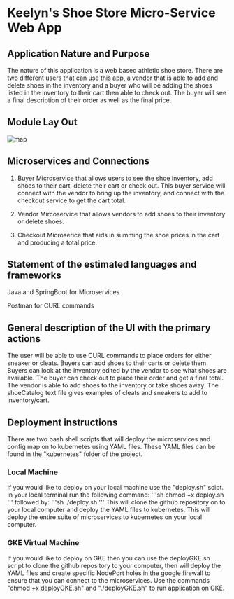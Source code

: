 
# Keelyn's Shoe Store Micro-Service Web App

## Application Nature and Purpose
The nature of this application is  a web based athletic shoe store. There are two different users that can use this app, a vendor that is able to add and delete shoes in the inventory and a buyer who will be adding the shoes listed in the inventory to their cart then able to check out. The buyer will see a final description of their order as well as the final price. 
## Module Lay Out
![map](https://user-images.githubusercontent.com/91858712/236646005-5d24b7c3-fead-40bd-9918-e810be0b7768.jpg)


## Microservices and Connections
1. Buyer Microservice that allows users to see the shoe inventory, add shoes to their cart, delete their cart or
check out. This buyer service will connect with the vendor to bring up the inventory, and connect with the checkout service to get the cart total.  

2. Vendor Mircoservice that allows vendors to add shoes to their inventory or delete shoes.

3. Checkout Microserice that aids in summing the shoe prices in the cart and producing a total price. 

## Statement of the estimated languages and frameworks

Java and SpringBoot for Microservices

Postman for CURL commands

## General description of the UI with the primary actions
The user will be able to use CURL commands to place orders for either sneaker or cleats. Buyers can add shoes to their carts or delete them. Buyers can look at the inventory edited by the vendor to see what shoes are available. The buyer can check out to place their order and get a final total. The vendor is able to add shoes to the inventory or take shoes away. The shoeCatalog text file gives examples of cleats and sneakers to add to inventory/cart. 

## Deployment instructions 
There are two bash shell scripts that will deploy the microservices and config map on to kubernetes using YAML files. These YAML files can be found in the "kubernetes" folder of the project. 
### Local Machine
If you would like to deploy on your local machine use the "deploy.sh" scipt. In your local terminal run the following command: 
'''sh
chmod +x deploy.sh 
'''
followed by:
'''sh
./deploy.sh 
'''
This will clone the github repository on to your local computer and deploy the YAML files to kubernetes. 
This will deploy the entire suite of microservices to kubernetes on your local computer. 
### GKE Virtual Machine
If you would like to deploy on GKE then you can use the deployGKE.sh script to clone the github repository to your computer, then will deploy the YAML files and create specific NodePort holes in the google firewall to ensure that you can connect to the microservices. Use the commands
"chmod +x deployGKE.sh" and "./deployGKE.sh" to run application on GKE. 
